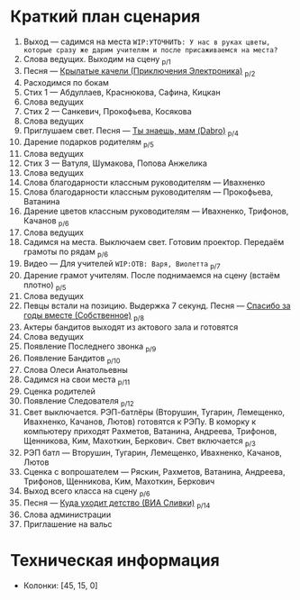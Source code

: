 # Краткий план сценария
1. Выход — садимся на места `WIP:УТОЧНИТЬ: У нас в руках цветы, которые сразу же дарим учителям и после присаживаемся на места?`
2. Слова ведущих. Выходим на сцену <sub>p/1</sub>
3. Песня — [Крылатые качели (Приключения Электроника)](texts/krylatye-kacheli.md) <sub>p/2</sub>
4. Расходимся по бокам
5. Стих 1 — Абдуллаев, Краснюкова, Сафина, Кицкан
6. Слова ведущих
7. Стих 2 — Санкевич, Прокофьева, Косякова
8. Слова ведущих
9. Приглушаем свет. Песня — [Ты знаешь, мам (Dabro)](texts/dabro-ti-zhaesh-mam.md) <sub>p/4</sub>
10. Дарение подарков родителям <sub>p/5</sub>
11. Слова ведущих
12. Стих 3 — Ватуля, Шумакова, Попова Анжелика
13. Слова ведущих
14. Слова благодарности классным руководителям — Ивахненко
15. Слова благодарности классным руководителям — Прокофьева, Ватанина
16. Дарение цветов классным руководителям — Ивахненко, Трифонов, Качанов <sub>p/6</sub>
17. Слова ведущих
18. Садимся на места. Выключаем свет. Готовим проектор. Передаём грамоты по рядам <sub>p/6</sub>
19. Видео — Для учителей `WIP:ОТВ: Варя, Виолетта` <sub>p/7</sub>
20. Дарение грамот учителям. После поднимаемся на сцену (встаём плотно) <sub>p/5</sub>
21. Слова ведущих
22. Певцы встали на позицию. Выдержка 7 секунд. Песня — [Спасибо за годы вместе (Собственное)](texts/spasibo-za-gody-vmeste.md) <sub>p/8</sub>
23. Актеры бандитов выходят из актового зала и готовятся
24. Слова ведущих
25. Появление Последнего звонка <sub>p/9</sub>
26. Появление Бандитов <sub>p/10</sub>
27. Слова Олеси Анатольевны
28. Садимся на свои места <sub>p/11</sub>
29. Сценка родителей
30. Появление Следователя <sub>p/12</sub>
31. Свет выключается. РЭП-батлёры (Вторушин, Тугарин, Лемещенко, Ивахненко, Качанов, Лютов) готовятся к РЭПу. В коморку к компьютеру приходят Рахметов, Ватанина, Андреева, Трифонов, Щенникова, Ким, Махоткин, Беркович. Свет включается <sub>p/3</sub>
32. РЭП батл — Вторушин, Тугарин, Лемещенко, Ивахненко, Качанов, Лютов
33. Сценка с вопрошателем — Ряскин, Рахметов, Ватанина, Андреева, Трифонов, Щенникова, Ким, Махоткин, Беркович
34. Выход всего класса на сцену <sub>p/6</sub>
35. Песня — [Куда уходит детство (ВИА Сливки)](texts/kuda-uhodit-detstvo.md) <sub>p/14</sub>
36. Слова администрации
37. Приглашение на вальс

# Техническая информация
- Колонки: [45, 15, 0]
